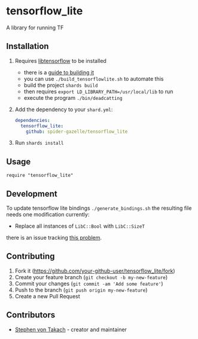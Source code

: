 # tensorflow_lite

A library for running TF

## Installation

1. Requires [libtensorflow](https://www.tensorflow.org/install/lang_c) to be installed
   * there is a [guide to building it](https://www.tensorflow.org/lite/guide/build_cmake)
   * you can use `./build_tensorflowlite.sh` to automate this
   * build the project `shards build`
   * then requires `export LD_LIBRARY_PATH=/usr/local/lib` to run
   * execute the program `./bin/deadcatting`

2. Add the dependency to your `shard.yml`:

   ```yaml
   dependencies:
     tensorflow_lite:
       github: spider-gazelle/tensorflow_lite
   ```

3. Run `shards install`

## Usage

```crystal
require "tensorflow_lite"
```

## Development

To update tensorflow lite bindings `./generate_bindings.sh` the resulting file needs one modification currently:

* Replace all instances of `LibC::Bool` with `LibC::SizeT`

there is an issue tracking [this problem](https://github.com/crystal-lang/crystal_lib/issues/78).

## Contributing

1. Fork it (<https://github.com/your-github-user/tensorflow_lite/fork>)
2. Create your feature branch (`git checkout -b my-new-feature`)
3. Commit your changes (`git commit -am 'Add some feature'`)
4. Push to the branch (`git push origin my-new-feature`)
5. Create a new Pull Request

## Contributors

- [Stephen von Takach](https://github.com/stakach) - creator and maintainer

